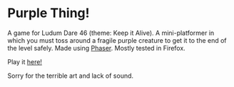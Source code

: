 # Purple Thing!

A game for Ludum Dare 46 (theme: Keep it Alive).  A mini-platformer in which
you must toss around a fragile purple creature to get it to the end of the
level safely.  Made using [Phaser](https://phaser.io/).  Mostly tested in
Firefox.

Play it [here!](https://averyhiebert.github.io/LD46/)

Sorry for the terrible art and lack of sound.
